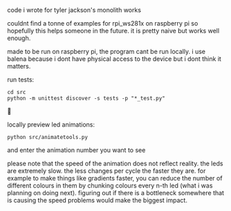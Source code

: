 code i wrote for tyler jackson's monolith works

couldnt find a tonne of examples for rpi_ws281x on raspberry pi so hopefully this helps
someone in the future. it is pretty naive but works well enough.

made to be run on raspberry pi, the program cant be run locally. i use balena because i dont have 
physical access to the device but i dont think it matters.

run tests:
```
cd src
python -m unittest discover -s tests -p "*_test.py"
```

 🤙

locally preview led animations:
```
python src/animatetools.py
```
and enter the animation number you want to see

please note that the speed of the animation does not reflect reality.
the leds are extremely slow.
the less changes per cycle the faster they are. for example to make things like gradients faster,
you can reduce the number of different colours in them by chunking colours every n-th led (what i was planning on doing next).
figuring out if there is a bottleneck somewhere that is causing the speed problems would make the biggest impact.
